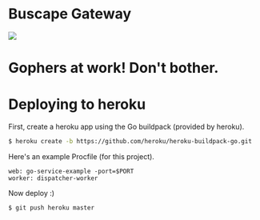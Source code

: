 # Buscape Gateway

![](http://talks.golang.org/2014/go4gophers/gopherswrench.jpg)

# Gophers at work! Don't bother.


# Deploying to heroku

First, create a heroku app using the Go buildpack (provided by heroku).

```bash
$ heroku create -b https://github.com/heroku/heroku-buildpack-go.git
```

Here's an example Procfile (for this project).

```lang
web: go-service-example -port=$PORT
worker: dispatcher-worker
```

Now deploy :)

```bash
$ git push heroku master
```
